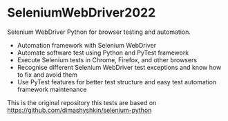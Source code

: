 # SeleniumWebDriver2022
Selenium WebDriver Python for browser testing and automation.

- Automation framework with Selenium WebDriver
- Automate software test using Python and PyTest framework
- Execute Selenium tests in Chrome, Firefox, and other browsers
- Recognise different Selenium WebDriver test exceptions and know how to fix and avoid them
- Use PyTest features for better test structure and easy test automation framework maintenance

This is the original repository this tests are based on https://github.com/dimashyshkin/selenium-python 
